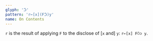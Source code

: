 ```yaml
---
glyph: 'ᑒ'
pattern: 'r←[x](Fᑒ)y'
name: On Contents
---
```


`r` is the result of applying `F` to the disclose of \[`x` and\] `y`: `r←[x] F⍥⊃ y`.